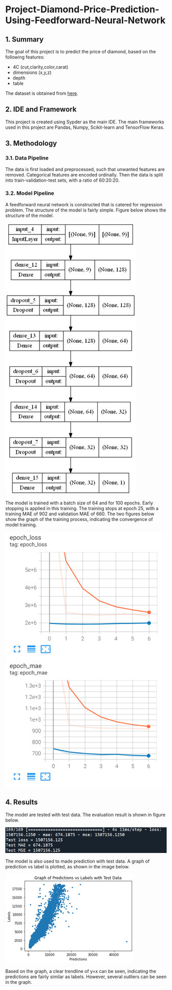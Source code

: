 # Project-Diamond-Price-Prediction-Using-Feedforward-Neural-Network

## 1. Summary
The goal of this project is to predict the price of diamond, based on the following features:
- 4C (cut,clarity,color,carat)
- dimensions (x,y,z)
- depth
- table

The dataset is obtained from [here](https://www.kaggle.com/datasets/shivam2503/diamonds).

## 2. IDE and Framework
This project is created using Sypder as the main IDE. The main frameworks used in this project are Pandas, Numpy, Scikit-learn and TensorFlow Keras.

## 3. Methodology
### 3.1. Data Pipeline
The data is first loaded and preprocessed, such that unwanted features are removed. Categorical features are encoded ordinally. 
Then the data is split into train-validation-test sets, with a ratio of 60:20:20.

### 3.2. Model Pipeline
A feedforward neural network is constructed that is catered for regression problem. The structure of the model is fairly simple. Figure below shows the structure of the model.

![model_plot](img/model_plot.png)

The model is trained with a batch size of 64 and for 100 epochs. Early stopping is applied in this training. The training stops at epoch 25, 
with a training MAE of 902 and validation MAE of 660. The two figures below show the graph of the training process, indicating the convergence of model training.

![epoch_loss](img/epoch_loss.png) ![epoch_mae](img/epoch_mae.png)

## 4. Results
The model are tested with test data. The evaluation result is shown in figure below.

![test_result](img/test_result.png)

The model is also used to made prediction with test data. A graph of prediction vs label is plotted, as shown in the image below.

![result](img/result.png)

Based on the graph, a clear trendline of y=x can be seen, indicating the predictions are fairly similar as labels. However, several outliers can be seen in the graph.


